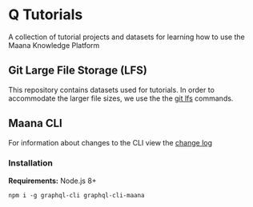 # Q Tutorials
A collection of tutorial projects and datasets for learning how to use the Maana Knowledge Platform

## Git Large File Storage (LFS)
This repository contains datasets used for tutorials.  In order to accommodate the larger file sizes, we use the the [git lfs](https://git-lfs.github.com/) commands.

## Maana CLI

For information about changes to the CLI view the [change log](./CLI_Changelog.md)

### Installation

**Requirements:** Node.js 8+

```
npm i -g graphql-cli graphql-cli-maana
```
